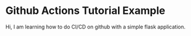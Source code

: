 # Github Actions Tutorial Example

Hi, I am learning how to do CI/CD on github with a simple flask application.